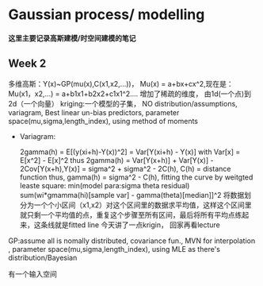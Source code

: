 # Gaussian process/ modelling
#### 这里主要记录高斯建模/时空间建模的笔记

## Week 2
多维高斯：Y(x)~GP(mu(x),C(x1,x2,...))，  Mu(x) = a+bx+cx^2,现在是： Mu(x1，x2,...) = a+b1x1+b2x2+c1x1^2.... 增加了稀疏的维度， 由1d(一个点)到2d（一个向量）
kriging:一个模型的子集， NO distribution/assumptions, variagram, Best linear un-bias predictors, parameter space(mu,sigma,length_index), using method of moments
- Variagram:

     2gamma(h) = E[(y(xi+h)-Y(x))^2] = Var[Y(xi+h) - Y(x)]
     with Var[x] = E[x^2] - E[x]^2
     thus 2gamma(h) = Var[Y(x+h)] + Var[Y(x)] - 2Cov[Y(x+h),Y(x)]
                    = sigma^2 + sigma^2 - 2C(h), C(h) = distance function 
                thus, gamma(h) = sigma^2 - C(h), fitting the curve by weitgted leaste square: 
                min(model para:sigma theta residual) sum(wi*gmamma(hi)[sample var] - gamma(theta)[median]]^2
                将数据划分为一个个小区间（x1,x2）对这个区间里的数据求平均值，这样这个区间里就只剩一个平均值的点，重复这个步骤至所有区间，最后将所有平均点练起来，这条线就是fitted line
 今天讲了一点krigin， 回家再看lecture
 
GP:assume all is nomally distributed, covariance fun., MVN for interpolation , parameter space(mu,sigma,length_index), using MLE as there's distribution/Bayesian 

有一个输入空间
